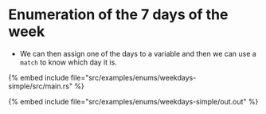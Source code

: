 # Enumeration of the 7 days of the week

* We can then assign one of the days to a variable and then we can use a `match` to know which day it is.

{% embed include file="src/examples/enums/weekdays-simple/src/main.rs" %}

{% embed include file="src/examples/enums/weekdays-simple/out.out" %}


